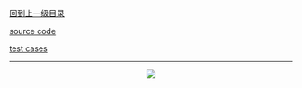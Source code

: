 [回到上一级目录](https://zhaochenyou.github.io/Way-to-Algorithm/Chapter-1/)

[source code](https://github.com/zhaochenyou/Way-to-Algorithm/blob/master/Chapter-1/src/InsertSort.hpp)

[test cases](https://github.com/zhaochenyou/Way-to-Algorithm/blob/master/Chapter-1/src/InsertSort.cpp)

----------
<p align="center"><img src="https://github.com/zhaochenyou/Way-to-Algorithm/raw/master/Chapter-1/res/InsertSort.png" /></p>
